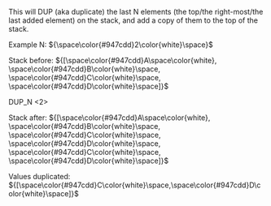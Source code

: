 This will DUP (aka duplicate) the last N elements (the top/the right-most/the last added element) on the stack, and add a copy of them to the top of the stack.

Example N: ${\space\color{#947cdd}2\color{white}\space}$

Stack before:
${[\space\color{#947cdd}A\space\color{white}, \space\color{#947cdd}B\color{white}\space, \space\color{#947cdd}C\color{white}\space, \space\color{#947cdd}D\color{white}\space]}$

DUP_N <2>

Stack after:
${[\space\color{#947cdd}A\space\color{white}, \space\color{#947cdd}B\color{white}\space, \space\color{#947cdd}C\color{white}\space, \space\color{#947cdd}D\color{white}\space, \space\color{#947cdd}C\color{white}\space, \space\color{#947cdd}D\color{white}\space]}$

Values duplicated:
${[\space\color{#947cdd}C\color{white}\space,\space\color{#947cdd}D\color{white}\space]}$
